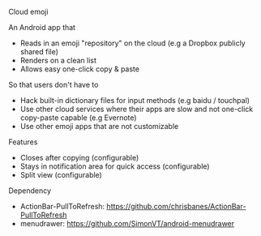 Cloud emoji

An Android app that  
* Reads in an emoji "repository" on the cloud (e.g a Dropbox publicly shared file)  
* Renders on a clean list  
* Allows easy one-click copy & paste  
    
So that users don't have to  
* Hack built-in dictionary files for input methods (e.g baidu / touchpal)  
* Use other cloud services where their apps are slow and not one-click copy-paste capable (e.g Evernote)  
* Use other emoji apps that are not customizable  

Features  
* Closes after copying (configurable)  
* Stays in notification area for quick access (configurable)
* Split view (configurable)

Dependency
* ActionBar-PullToRefresh: https://github.com/chrisbanes/ActionBar-PullToRefresh
* menudrawer: https://github.com/SimonVT/android-menudrawer